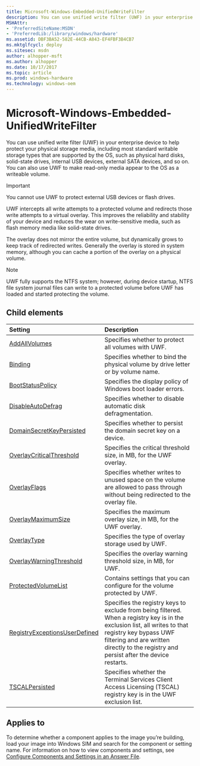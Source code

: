 ```yaml
---
title: Microsoft-Windows-Embedded-UnifiedWriteFilter
description: You can use unified write filter (UWF) in your enterprise device to help protect your physical storage media, including most standard writable storage types that are supported by the OS, such as physical hard disks, solid-state drives, internal USB devices, external SATA devices, and so on. You can also use UWF to make read-only media appear to the OS as a writeable volume.Important  You cannot use UWF to protect external USB devices or flash drives.� UWF intercepts all write attempts to a protected volume and redirects those write attempts to a virtual overlay. This improves the reliability and stability of your device and reduces the wear on write-sensitive media, such as flash memory media like solid-state drives.The overlay does not mirror the entire volume, but dynamically grows to keep track of redirected writes. Generally the overlay is stored in system memory, although you can cache a portion of the overlay on a physical volume.Note � UWF fully supports the NTFS system; however, during device startup, NTFS file system journal files can write to a protected volume before UWF has loaded and started protecting the volume. .
MSHAttr:
- 'PreferredSiteName:MSDN'
- 'PreferredLib:/library/windows/hardware'
ms.assetid: DBF3BA52-582E-44CB-A843-EF4FBF3B4CB7
ms.mktglfcycl: deploy
ms.sitesec: msdn
author: alhopper-msft
ms.author: alhopper
ms.date: 10/17/2017
ms.topic: article
ms.prod: windows-hardware
ms.technology: windows-oem
---
```

# Microsoft-Windows-Embedded-UnifiedWriteFilter

You can use unified write filter (UWF) in your enterprise device to help protect your physical storage media, including most standard writable storage types that are supported by the OS, such as physical hard disks, solid-state drives, internal USB devices, external SATA devices, and so on. You can also use UWF to make read-only media appear to the OS as a writeable volume.

> [!Important]
> You cannot use UWF to protect external USB devices or flash drives.

UWF intercepts all write attempts to a protected volume and redirects those write attempts to a virtual overlay. This improves the reliability and stability of your device and reduces the wear on write-sensitive media, such as flash memory media like solid-state drives.

The overlay does not mirror the entire volume, but dynamically grows to keep track of redirected writes. Generally the overlay is stored in system memory, although you can cache a portion of the overlay on a physical volume.

> [!Note]
> UWF fully supports the NTFS system; however, during device startup, NTFS file system journal files can write to a protected volume before UWF has loaded and started protecting the volume.

## Child elements

| Setting                 | Description                                                                           |
|:------------------------|:--------------------------------------------------------------------------------------|
| [AddAllVolumes](microsoft-windows-embedded-unifiedwritefilter-addallvolumes.md) | Specifies whether to protect all volumes with UWF. |
| [Binding](microsoft-windows-embedded-unifiedwritefilter-binding.md) | Specifies whether to bind the physical volume by drive letter or by volume name. |
| [BootStatusPolicy](microsoft-windows-embedded-unifiedwritefilter-bootstatuspolicy.md) | Specifies the display policy of Windows boot loader errors. |
| [DisableAutoDefrag](microsoft-windows-embedded-unifiedwritefilter-disableautodefrag.md) | Specifies whether to disable automatic disk defragmentation. |
| [DomainSecretKeyPersisted](microsoft-windows-embedded-unifiedwritefilter-domainsecretkeypersisted.md) | Specifies whether to persist the domain secret key on a device. |
| [OverlayCriticalThreshold](microsoft-windows-embedded-unifiedwritefilter-overlaycriticalthreshold.md) | Specifies the critical threshold size, in MB, for the UWF overlay. |
| [OverlayFlags](microsoft-windows-embedded-unifiedwritefilter-overlayflags.md) | Specifies whether writes to unused space on the volume are allowed to pass through without being redirected to the overlay file. |
| [OverlayMaximumSize](microsoft-windows-embedded-unifiedwritefilter-overlaymaximumsize.md) | Specifies the maximum overlay size, in MB, for the UWF overlay. |
| [OverlayType](microsoft-windows-embedded-unifiedwritefilter-overlaytype.md) | Specifies the type of overlay storage used by UWF. |
| [OverlayWarningThreshold](microsoft-windows-embedded-unifiedwritefilter-overlaywarningthreshold.md) | Specifies the overlay warning threshold size, in MB, for UWF. |
| [ProtectedVolumeList](microsoft-windows-embedded-unifiedwritefilter-protectedvolumelist.md) | Contains settings that you can configure for the volume protected by UWF. |
| [RegistryExceptionsUserDefined](microsoft-windows-embedded-unifiedwritefilter-registryexceptionsuserdefined.md) | Specifies the registry keys to exclude from being filtered. When a registry key is in the exclusion list, all writes to that registry key bypass UWF filtering and are written directly to the registry and persist after the device restarts. |
| [TSCALPersisted](microsoft-windows-embedded-unifiedwritefilter-tscalpersisted.md) | Specifies whether the Terminal Services Client Access Licensing (TSCAL) registry key is in the UWF exclusion list. |

## Applies to

To determine whether a component applies to the image you’re building, load your image into Windows SIM and search for the component or setting name. For information on how to view components and settings, see [Configure Components and Settings in an Answer File](https://docs.microsoft.com/en-us/windows-hardware/customize/desktop/wsim/configure-components-and-settings-in-an-answer-file).
